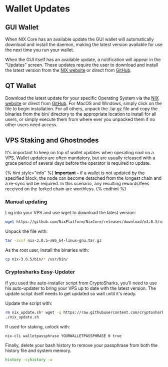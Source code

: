 # Wallet Updates

## **GUI Wallet**

When NIX Core has an available update the GUI wallet will automatically download and install the daemon, making the latest version available for use the next time you run your wallet. 

When the GUI itself has an available update, a notification will appear in the "Updates" screen. These updates require the user to download and install the latest version from the [NIX website](https://nixplatform.io/wallet#download) or direct from [GitHub](https://github.com/NixPlatform/Nix-GUI/releases).

## QT Wallet

Download the latest update for your specific Operating System via the [NIX website](https://nixplatform.io/wallet#download) or direct from [GitHub](https://github.com/NixPlatform/NixCore/releases). For MacOS and Windows, simply click on the file to begin installation. For all others, unpack the .tar.gz file and copy the binaries from the bin/ directory to the appropriate location to install for all users, or simply execute them from where ever you unpacked them if no other users need access.

## VPS Staking and Ghostnodes

It's important to keep on top of wallet updates when operating nixd on a VPS. Wallet updates are often mandatory, but are usually released with a grace period of several days before the operator is required to update.

{% hint style="info" %}
**Important -** if a wallet is not updated by the specified block, the node can become detached from the longest chain and a re-sync will be required. In this scenario, any resulting rewards/fees received on the forked chain are worthless. 
{% endhint %}

### Manual updating

Log into your VPS and use wget to download the latest version:

```bash
wget https://github.com/NixPlatform/NixCore/releases/download/v3.0.5/nix-3.0.5-x86_64-linux-gnu.tar.gz
```

Unpack the file with:

```bash
tar -zxvf nix-3.0.5-x86_64-linux-gnu.tar.gz
```

As the root user, install the binaries with:

```bash
cp nix-3.0.5/bin/* /usr/bin/
```

### Cryptosharks Easy-Updater

If you used the auto-installer script from CryptoSharks, you'll need to use his auto-updater to bring your VPS up to date with the latest version. The update script itself needs to get updated so wait until it's ready. 

Update the script with: 

```bash
rm nix_update.sh* wget -q https://raw.githubusercontent.com/cryptosharks131/Ghostnode/master/nix_update.sh 
./nix_update.sh
```

If used for staking, unlock with:

```text
nix-cli walletpassphrase YOURWALLETPASSPHRASE 0 true
```

Finally, delete your bash history to remove your passphrase from both the history file and system memory.

```bash
history -c;history -w
```

